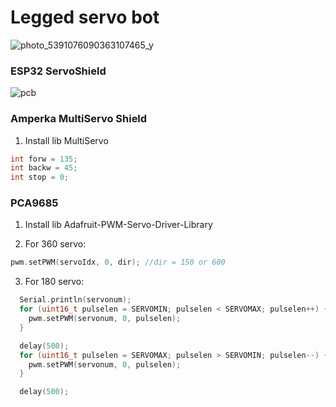 # Legged servo bot

![photo_5391076090363107465_y](https://github.com/m112521/notsoserous-science/assets/85460283/194b444e-faa5-475c-a7ba-40270d74ce5b)

### ESP32 ServoShield

![pcb](https://github.com/m112521/notsoserous-science/assets/85460283/5788673d-ac47-4091-ba2c-997e8df0f262)




### Amperka MultiServo Shield

1. Install lib MultiServo

```c++
int forw = 135;
int backw = 45;
int stop = 0;

```

### PCA9685

1. Install lib Adafruit-PWM-Servo-Driver-Library

2. For 360 servo:

```c++
pwm.setPWM(servoIdx, 0, dir); //dir = 150 or 600
```

3. For 180 servo:

```c++
  Serial.println(servonum);
  for (uint16_t pulselen = SERVOMIN; pulselen < SERVOMAX; pulselen++) {
    pwm.setPWM(servonum, 0, pulselen);
  }

  delay(500);
  for (uint16_t pulselen = SERVOMAX; pulselen > SERVOMIN; pulselen--) {
    pwm.setPWM(servonum, 0, pulselen);
  }

  delay(500);

```

